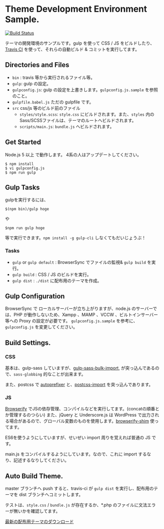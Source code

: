 # Theme Development Environment Sample.


[![Build Status](https://travis-ci.org/wckansai2016/theme-env-sample.svg?branch=master)](https://travis-ci.org/wckansai2016/theme-env-sample)

テーマの開発環境のサンプルです。gulp を使って CSS / JS をビルドしたり、 [Travis CI](https://travis-ci.org/) を使って、それらの自動ビルド & コミットを実行してます。

## Directories and Files

* `bin` : travis 等から実行されるファイル等。
* `gulp`: gulp の設定。
* `gulpconfig.js`: gulp の設定を上書きします。`gulpconfig.js.sample` を参照のこと。
* `gulpfile.babel.js` ただの gulpfile です。
* `src` css/js 等のビルド前のファイル
    * `styles/style.scss`: `style.css` にビルドされます。また、`styles` 内のSass/SCSSファイルは、テーマのルートへビルドされます。
    * `scripts/main.js`: `bundle.js` へビルドされます。

## Get Started

Node.js 5 以上 で動作します。 4系の人はアップデートしてください。

```
$ npm install
$ vi gulpconfig.js
$ npm run gulp
```


## Gulp Tasks

gulpを実行するには、

```
$(npm bin)/gulp hoge
```

や
```
$npm run gulp hoge
```
等で実行できます。`npm install -g gulp-cli` しなくてもだいじょうぶ！

### Tasks

* `gulp` or `gulp default` : BrowserSync でファイルの監視& `gulp build` を実行。
* `gulp build` : CSS / JS のビルドを実行。
* `gulp dist` : `./dist` に配布用のテーマを作成。

## Gulp Configuration

BrowserSync で ローカルサーバーが立ち上がりますが、node.js のサーバーでは、PHP が動作しないため、Xampp 、MAMP 、VCCW 、ビルトインサーバー等への Proxy の設定が必要です。
`gulpconfig.js.sample` を参考に、`gulpconfig.js` を変更してください。


## Build Settings.

### CSS

基本は、gulp-sass していますが、[gulp-sass-bulk-import](https://github.com/mathisonian/gulp-sass-bulk-import), が突っ込んであるので、`sass-globbing` 的なことが出来ます。

また、postcss で [autoprefixer](https://github.com/postcss/autoprefixer) と、[postcss-import](https://github.com/postcss/postcss-import) を突っ込んであります。

### JS

[Browserify](http://browserify.org/) でJSの依存管理、コンパイルなどを実行してます。(concatの順番とか管理するのつらい)
また、jQuery と Underscore.js は WordPress で出力される場合があるので、グローバル変数のものを使用します。[browserify-shim](https://github.com/thlorenz/browserify-shim) 使ってます。

ES6を使うようにしていますが、せいぜい import 周りを覚えれば普通の JS です。

main.js をコンパイルするようにしています。なので、これに import するなり、記述するなりしてください。

## Auto Build Theme.

master ブランチへ push すると、travis-ci が `gulp dist` を実行し、配布用のテーマを dist ブランチへコミットします。

テストは、`style.css` / `bundle.js` が存在するか、*.php のファイルに文法エラーが無いかを確認してます。

[最新の配布用テーマのダウンロード](https://github.com/wckansai2016/theme-env-sample/archive/dist.zip)
